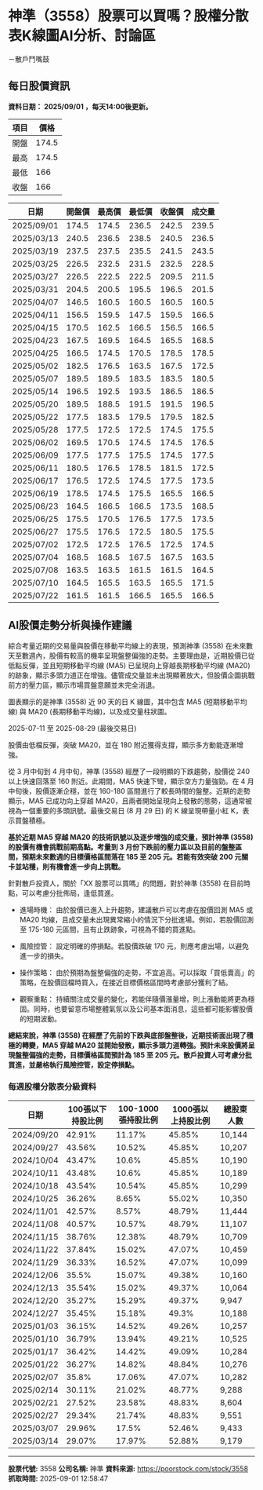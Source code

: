 # 神準（3558）股票可以買嗎？股權分散表K線圖AI分析、討論區
－散戶鬥嘴鼓

## 每日股價資訊

**資料日期： 2025/09/01 ，每天14:00後更新。**

| 項目 | 價格 |
|------|------|
| 開盤 | 174.5 |
| 最高 | 174.5 |
| 最低 | 166 |
| 收盤 | 166 |

| 日期 | 開盤價 | 最高價 | 最低價 | 收盤價 | 成交量 |
|------|--------|--------|--------|--------|--------|
| 2025/09/01 | 174.5 | 174.5 | 236.5 | 242.5 | 239.5 |
| 2025/03/13 | 240.5 | 236.5 | 238.5 | 240.5 | 236.5 |
| 2025/03/19 | 237.5 | 237.5 | 235.5 | 241.5 | 243.5 |
| 2025/03/25 | 226.5 | 232.5 | 231.5 | 232.5 | 228.5 |
| 2025/03/27 | 226.5 | 222.5 | 222.5 | 209.5 | 211.5 |
| 2025/03/31 | 204.5 | 200.5 | 195.5 | 196.5 | 201.5 |
| 2025/04/07 | 146.5 | 160.5 | 160.5 | 160.5 | 160.5 |
| 2025/04/11 | 156.5 | 159.5 | 147.5 | 159.5 | 166.5 |
| 2025/04/15 | 170.5 | 162.5 | 166.5 | 156.5 | 166.5 |
| 2025/04/23 | 167.5 | 169.5 | 164.5 | 165.5 | 168.5 |
| 2025/04/25 | 166.5 | 174.5 | 170.5 | 178.5 | 178.5 |
| 2025/05/02 | 182.5 | 176.5 | 163.5 | 167.5 | 172.5 |
| 2025/05/07 | 189.5 | 189.5 | 183.5 | 183.5 | 180.5 |
| 2025/05/14 | 196.5 | 192.5 | 193.5 | 186.5 | 186.5 |
| 2025/05/20 | 189.5 | 188.5 | 191.5 | 191.5 | 196.5 |
| 2025/05/22 | 177.5 | 183.5 | 179.5 | 179.5 | 182.5 |
| 2025/05/28 | 177.5 | 172.5 | 172.5 | 174.5 | 175.5 |
| 2025/06/02 | 169.5 | 170.5 | 174.5 | 174.5 | 176.5 |
| 2025/06/09 | 177.5 | 177.5 | 175.5 | 174.5 | 177.5 |
| 2025/06/11 | 180.5 | 176.5 | 178.5 | 181.5 | 172.5 |
| 2025/06/17 | 176.5 | 172.5 | 174.5 | 177.5 | 173.5 |
| 2025/06/19 | 178.5 | 174.5 | 175.5 | 165.5 | 166.5 |
| 2025/06/23 | 164.5 | 166.5 | 166.5 | 173.5 | 168.5 |
| 2025/06/25 | 175.5 | 170.5 | 176.5 | 177.5 | 173.5 |
| 2025/06/27 | 175.5 | 176.5 | 172.5 | 180.5 | 175.5 |
| 2025/07/02 | 172.5 | 172.5 | 176.5 | 172.5 | 174.5 |
| 2025/07/04 | 168.5 | 168.5 | 167.5 | 167.5 | 163.5 |
| 2025/07/08 | 163.5 | 163.5 | 161.5 | 161.5 | 164.5 |
| 2025/07/10 | 164.5 | 165.5 | 163.5 | 165.5 | 171.5 |
| 2025/07/22 | 161.5 | 161.5 | 166.5 | 165.5 | 166.5 |

## AI股價走勢分析與操作建議

綜合考量近期的交易量與股價在移動平均線上的表現，預測神準 (3558) 在未來數天至數週內，股價有較高的機率呈現盤整偏強的走勢。主要理由是，近期股價已從低點反彈，並且短期移動平均線 (MA5) 已呈現向上穿越長期移動平均線 (MA20) 的跡象，顯示多頭力道正在增強。儘管成交量並未出現顯著放大，但股價企圖挑戰前方的壓力區，顯示市場買盤意願並未完全消退。

圖表顯示的是神準 (3558) 近 90 天的日 K 線圖，其中包含 MA5 (短期移動平均線) 與 MA20 (長期移動平均線)，以及成交量柱狀圖。

2025-07-11 至 2025-08-29 (最後交易日)

股價由低檔反彈，突破 MA20，並在 180 附近獲得支撐，顯示多方動能逐漸增強。

從 3 月中旬到 4 月中旬，神準 (3558) 經歷了一段明顯的下跌趨勢，股價從 240 以上快速回落至 160 附近。此期間，MA5 快速下彎，顯示空方力量強勁。在 4 月中旬後，股價逐漸企穩，並在 160-180 區間進行了較長時間的盤整。近期的走勢顯示，MA5 已成功向上穿越 MA20，且兩者開始呈現向上發散的態勢，這通常被視為一個重要的多頭訊號。最後交易日 (8 月 29 日) 的 K 線呈現帶量小紅 K，表示買盤積極。

**基於近期 MA5 穿越 MA20 的技術訊號以及逐步增強的成交量，預計神準 (3558) 的股價有機會挑戰前期高點。考量到 3 月份下跌前的壓力區以及目前的盤整區間，預期未來數週的目標價格區間落在 185 至 205 元。若能有效突破 200 元關卡並站穩，則有機會進一步向上挑戰。**

針對散戶投資人，關於「XX 股票可以買嗎」的問題，對於神準 (3558) 在目前時點，可以考慮分批佈局，逢低買進。

*   進場時機： 由於股價已進入上升趨勢，建議散戶可以考慮在股價回測 MA5 或 MA20 均線，且成交量未出現異常縮小的情況下分批進場。例如，若股價回測至 175-180 元區間，且有止跌跡象，可視為不錯的買進點。

*   風險控管： 設定明確的停損點。若股價跌破 170 元，則應考慮出場，以避免進一步的損失。

*   操作策略： 由於預期為盤整偏強的走勢，不宜追高。可以採取「買低賣高」的策略，在股價回檔時買入，在接近目標價格區間時考慮部分獲利了結。

*   觀察重點： 持續關注成交量的變化，若能伴隨價漲量增，則上漲動能將更為穩固。同時，也要留意市場整體氣氛以及公司基本面消息，這些都可能影響股價的短期波動。

**總結來說，神準 (3558) 在經歷了先前的下跌與底部盤整後，近期技術面出現了積極的轉變，MA5 穿越 MA20 並開始發散，顯示多頭力道轉強。預計未來股價將呈現盤整偏強的走勢，目標價格區間預計為 185 至 205 元。散戶投資人可考慮分批買進，並嚴格執行風險控管，設定停損點。**

### 每週股權分散表分級資料

| 日期 | 100張以下持股比例 | 100-1000張持股比例 | 1000張以上持股比例 | 總股東人數 |
|------|-------------------|--------------------|--------------------|----------|
| 2024/09/20 | 42.91% | 11.17% | 45.85% | 10,144 |
| 2024/09/27 | 43.56% | 10.52% | 45.85% | 10,207 |
| 2024/10/04 | 43.47% | 10.6% | 45.85% | 10,190 |
| 2024/10/11 | 43.48% | 10.6% | 45.85% | 10,189 |
| 2024/10/18 | 43.54% | 10.54% | 45.85% | 10,299 |
| 2024/10/25 | 36.26% | 8.65% | 55.02% | 10,350 |
| 2024/11/01 | 42.57% | 8.57% | 48.79% | 11,444 |
| 2024/11/08 | 40.57% | 10.57% | 48.79% | 11,107 |
| 2024/11/15 | 38.76% | 12.38% | 48.79% | 10,709 |
| 2024/11/22 | 37.84% | 15.02% | 47.07% | 10,459 |
| 2024/11/29 | 36.33% | 16.52% | 47.07% | 10,099 |
| 2024/12/06 | 35.5% | 15.07% | 49.38% | 10,160 |
| 2024/12/13 | 35.54% | 15.02% | 49.37% | 10,064 |
| 2024/12/20 | 35.27% | 15.29% | 49.37% | 9,947 |
| 2024/12/27 | 35.45% | 15.18% | 49.3% | 10,188 |
| 2025/01/03 | 36.15% | 14.52% | 49.26% | 10,257 |
| 2025/01/10 | 36.79% | 13.94% | 49.21% | 10,525 |
| 2025/01/17 | 36.42% | 14.42% | 49.09% | 10,284 |
| 2025/01/22 | 36.27% | 14.82% | 48.84% | 10,276 |
| 2025/02/07 | 35.8% | 17.06% | 47.07% | 10,282 |
| 2025/02/14 | 30.11% | 21.02% | 48.77% | 9,288 |
| 2025/02/21 | 27.52% | 23.58% | 48.83% | 8,604 |
| 2025/02/27 | 29.34% | 21.74% | 48.83% | 9,551 |
| 2025/03/07 | 29.96% | 17.5% | 52.46% | 9,433 |
| 2025/03/14 | 29.07% | 17.97% | 52.88% | 9,179 |

---

**股票代號:** 3558
**公司名稱:** 神準
**資料來源:** https://poorstock.com/stock/3558
**抓取時間:** 2025-09-01 12:58:47